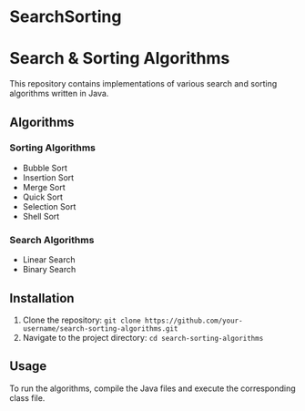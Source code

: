 # SearchSorting

# Search & Sorting Algorithms

This repository contains implementations of various search and sorting algorithms written in Java.

## Algorithms

### Sorting Algorithms

- Bubble Sort
- Insertion Sort
- Merge Sort
- Quick Sort
- Selection Sort
- Shell Sort

### Search Algorithms

- Linear Search
- Binary Search

## Installation

1. Clone the repository: `git clone https://github.com/your-username/search-sorting-algorithms.git`
2. Navigate to the project directory: `cd search-sorting-algorithms`

## Usage

To run the algorithms, compile the Java files and execute the corresponding class file.

